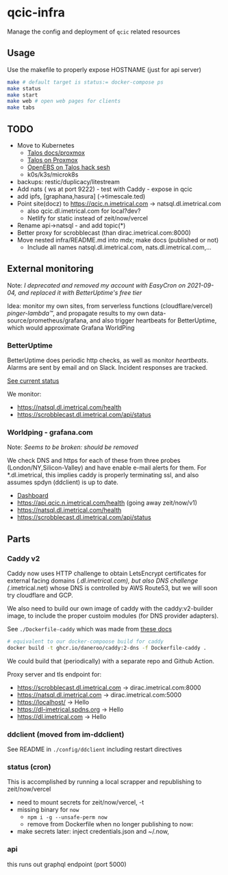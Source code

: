 # qcic-infra

Manage the config and deployment of `qcic` related resources

## Usage

Use the makefile to properly expose HOSTNAME (just for api server)

```bash
make # default target is status:= docker-compose ps
make status
make start
make web # open web pages for clients
make tabs
```

## TODO

- Move to Kubernetes
  - [Talos docs/proxmox](https://www.talos.dev/docs/v0.11/virtualized-platforms/proxmox/)
  - [Talos on Proxmox](https://www.youtube.com/watch?v=MyxigW4_QFM&t=1s)
  - [OpenEBS on Talos hack sesh](https://www.youtube.com/watch?v=q86Kidk81xE)
  - k0s/k3s/microk8s
- backups: restic/duplicacy/litestream
- Add nats ( ws at port 9222) - test with Caddy - expose in qcic
- add ipfs, [graphana,hasura] (->timescale.ted)
- Point site(docz) to <https://qcic.n.imetrical.com> -> natsql.dl.imetrical.com
  - also qcic.dl.imetrical.com for local?dev?
  - Netlify for static instead of zeit/now/vercel
- Rename api->natsql - and add topic(\*)
- Better proxy for scrobblecast (than dirac.imetrical.com:8000)
- Move nested infra/README.md into mdx; make docs (published or not)
  - Include all names natsql.dl.imetrical.com, nats.dl.imetrical.com,...

## External monitoring

Note: _I deprecated and removed my account with EasyCron on 2021-09-04, and replaced it with BetterUptime's free tier_

Idea: monitor my own sites, from serverless functions (cloudflare/vercel) _pinger-lambda™_, and propagate results to my own data-source/prometheus/grafana, and also trigger heartbeats for BetterUptime, which would approximate Grafana WorldPing

### BetterUptime

BetterUptime does periodic http checks, as well as monitor _heartbeats_.
Alarms are sent by email and on Slack. Incident responses are tracked.

[See current status](https://betteruptime.com/team/20855/monitors)

We monitor:

- <https://natsql.dl.imetrical.com/health>
- <https://scrobblecast.dl.imetrical.com/api/status>

### Worldping - grafana.com

Note: _Seems to be broken: should be removed_

We check DNS and https for each of these from three probes (London/NY,Silicon-Valley)
and have enable e-mail alerts for them.
For \*.dl.imetrical, this implies caddy is properly terminating ssl, and also assumes spdyn (ddclient) is up to date.

- [Dashboard](https://imetrical.grafana.net/)
- <https://api.qcic.n.imetrical.com/health> (going away zeit/now/v1)
- <https://natsql.dl.imetrical.com/health>
- <https://scrobblecast.dl.imetrical.com/api/status>

## Parts

### Caddy v2

Caddy now uses HTTP challenge to obtain LetsEncrypt certificates for external facing domains (_.dl.imetrical.com), but also DNS challenge (_.imetrical.net) whose DNS is controlled by AWS Route53, but we will soon try cloudflare and GCP.

We also need to build our own image of caddy with the caddy:v2-builder image, to include the proper custoim modules (for DNS provider adapters).

See `./Dockerfile-caddy` which was made from [these docs](https://hub.docker.com/_/caddy?tab=description)

```bash
# equivalent to our docker-compoose build for caddy
docker build -t ghcr.io/daneroo/caddy:2-dns -f Dockerfile-caddy .
```

We could build that (periodically) with a separate repo and Github Action.

Proxy server and tls endpoint for:

- <https://scrobblecast.dl.imetrical.com> → dirac.imetrical.com:8000
- <https://natsql.dl.imetrical.com> → dirac.imetrical.com:5000
- <https://localhost/> → Hello
- <https://dl-imetrical.spdns.org> → Hello
- <https://dl.imetrical.com> → Hello

### ddclient (moved from im-ddclient)

See README in `./config/ddclient` including restart directives

### status (cron)

This is accomplished by running a local scrapper
and republishing to zeit/now/vercel

- need to mount secrets for zeit/now/vercel, -t
- missing binary for `now`
  - `npm i -g --unsafe-perm now`
  - remove from Dockerfile when no longer publishing to now:
- make secrets later: inject credentials.json and ~/.now,

### api

this runs out graphql endpoint (port 5000)
